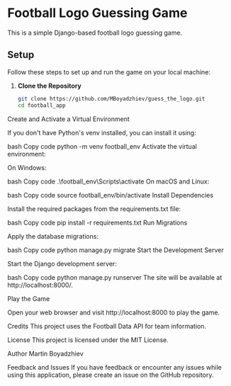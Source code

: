 # Football Logo Guessing Game

This is a simple Django-based football logo guessing game.

## Setup

Follow these steps to set up and run the game on your local machine:

1. **Clone the Repository**

   ```bash
   git clone https://github.com/MBoyadzhiev/guess_the_logo.git
   cd football_app
Create and Activate a Virtual Environment

If you don't have Python's venv installed, you can install it using:

bash
Copy code
python -m venv football_env
Activate the virtual environment:

On Windows:

bash
Copy code
.\football_env\Scripts\activate
On macOS and Linux:

bash
Copy code
source football_env/bin/activate
Install Dependencies

Install the required packages from the requirements.txt file:

bash
Copy code
pip install -r requirements.txt
Run Migrations

Apply the database migrations:

bash
Copy code
python manage.py migrate
Start the Development Server

Start the Django development server:

bash
Copy code
python manage.py runserver
The site will be available at http://localhost:8000/.

Play the Game

Open your web browser and visit http://localhost:8000 to play the game.

Credits
This project uses the Football Data API for team information.

License
This project is licensed under the MIT License.

Author
Martin Boyadzhiev

Feedback and Issues
If you have feedback or encounter any issues while using this application, please create an issue on the GitHub repository.